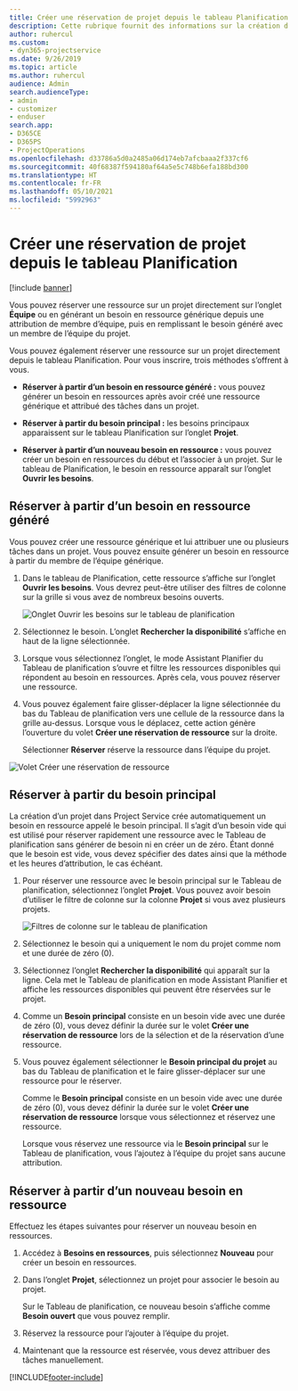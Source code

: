 ```yaml
---
title: Créer une réservation de projet depuis le tableau Planification
description: Cette rubrique fournit des informations sur la création d’une réservation de projet dans le tableau de planification.
author: ruhercul
ms.custom:
- dyn365-projectservice
ms.date: 9/26/2019
ms.topic: article
ms.author: ruhercul
audience: Admin
search.audienceType:
- admin
- customizer
- enduser
search.app:
- D365CE
- D365PS
- ProjectOperations
ms.openlocfilehash: d33786a5d0a2485a06d174eb7afcbaaa2f337cf6
ms.sourcegitcommit: 40f68387f594180af64a5e5c748b6efa188bd300
ms.translationtype: HT
ms.contentlocale: fr-FR
ms.lasthandoff: 05/10/2021
ms.locfileid: "5992963"
---
```

# <a name="create-a-project-booking-from-the-schedule-board"></a>Créer une réservation de projet depuis le tableau Planification

[!include [banner](../includes/psa-now-project-operations.md)]

Vous pouvez réserver une ressource sur un projet directement sur l’onglet **Équipe** ou en générant un besoin en ressource générique depuis une attribution de membre d’équipe, puis en remplissant le besoin généré avec un membre de l’équipe du projet.

Vous pouvez également réserver une ressource sur un projet directement depuis le tableau Planification. Pour vous inscrire, trois méthodes s’offrent à vous.

- **Réserver à partir d’un besoin en ressource généré :** vous pouvez générer un besoin en ressources après avoir créé une ressource générique et attribué des tâches dans un projet.

- **Réserver à partir du besoin principal :** les besoins principaux apparaissent sur le tableau Planification sur l’onglet **Projet**. 

- **Réserver à partir d’un nouveau besoin en ressource :** vous pouvez créer un besoin en ressources du début et l’associer à un projet. Sur le tableau de Planification, le besoin en ressource apparaît sur l’onglet **Ouvrir les besoins**.

## <a name="book-from-a-generated-resource-requirement"></a>Réserver à partir d’un besoin en ressource généré

Vous pouvez créer une ressource générique et lui attribuer une ou plusieurs tâches dans un projet. Vous pouvez ensuite générer un besoin en ressource à partir du membre de l’équipe générique. 

1.  Dans le tableau de Planification, cette ressource s’affiche sur l’onglet **Ouvrir les besoins**. Vous devrez peut-être utiliser des filtres de colonne sur la grille si vous avez de nombreux besoins ouverts. 

    ![Onglet Ouvrir les besoins sur le tableau de planification](media/FAQ-Project-Booking-Schedule-Board-1.png "Capture d’écran du tableau Réservations et attributions")

2. Sélectionnez le besoin. L’onglet **Rechercher la disponibilité** s’affiche en haut de la ligne sélectionnée.
 
3. Lorsque vous sélectionnez l’onglet, le mode Assistant Planifier du Tableau de planification s’ouvre et filtre les ressources disponibles qui répondent au besoin en ressources. Après cela, vous pouvez réserver une ressource.

4. Vous pouvez également faire glisser-déplacer la ligne sélectionnée du bas du Tableau de planification vers une cellule de la ressource dans la grille au-dessus. Lorsque vous le déplacez, cette action génère l’ouverture du volet **Créer une réservation de ressource** sur la droite.

    Sélectionner **Réserver** réserve la ressource dans l’équipe du projet.

![Volet Créer une réservation de ressource](media/FAQ-Project-Booking-Schedule-Board-6.png "")
 

## <a name="book-from-the-primary-requirement"></a>Réserver à partir du besoin principal

La création d’un projet dans Project Service crée automatiquement un besoin en ressource appelé le besoin principal. Il s’agit d’un besoin vide qui est utilisé pour réserver rapidement une ressource avec le Tableau de planification sans générer de besoin ni en créer un de zéro. Étant donné que le besoin est vide, vous devez spécifier des dates ainsi que la méthode et les heures d’attribution, le cas échéant. 

1. Pour réserver une ressource avec le besoin principal sur le Tableau de planification, sélectionnez l’onglet **Projet**. Vous pouvez avoir besoin d’utiliser le filtre de colonne sur la colonne **Projet** si vous avez plusieurs projets.

   ![Filtres de colonne sur le tableau de planification](media/FAQ-Project-Booking-Schedule-Board-2.png "Capture d’écran du tableau Réservations et attributions")

2. Sélectionnez le besoin qui a uniquement le nom du projet comme nom et une durée de zéro (0).

3. Sélectionnez l’onglet **Rechercher la disponibilité** qui apparaît sur la ligne. Cela met le Tableau de planification en mode Assistant Planifier et affiche les ressources disponibles qui peuvent être réservées sur le projet.

4. Comme un **Besoin principal** consiste en un besoin vide avec une durée de zéro (0), vous devez définir la durée sur le volet **Créer une réservation de ressource** lors de la sélection et de la réservation d’une ressource.

5. Vous pouvez également sélectionner le **Besoin principal du projet** au bas du Tableau de planification et le faire glisser-déplacer sur une ressource pour le réserver.
 
    Comme le **Besoin principal** consiste en un besoin vide avec une durée de zéro (0), vous devez définir la durée sur le volet **Créer une réservation de ressource** lorsque vous sélectionnez et réservez une ressource.
 
    Lorsque vous réservez une ressource via le **Besoin principal** sur le Tableau de planification, vous l’ajoutez à l’équipe du projet sans aucune attribution.
 
## <a name="book-from-a-new-resource-requirement"></a>Réserver à partir d’un nouveau besoin en ressource
Effectuez les étapes suivantes pour réserver un nouveau besoin en ressources. 

1. Accédez à **Besoins en ressources**, puis sélectionnez **Nouveau** pour créer un besoin en ressources.

2. Dans l’onglet **Projet**, sélectionnez un projet pour associer le besoin au projet.
 
    Sur le Tableau de planification, ce nouveau besoin s’affiche comme **Besoin ouvert** que vous pouvez remplir.

3. Réservez la ressource pour l’ajouter à l’équipe du projet.

4. Maintenant que la ressource est réservée, vous devez attribuer des tâches manuellement.



[!INCLUDE[footer-include](../includes/footer-banner.md)]